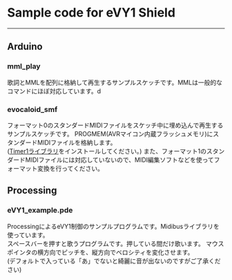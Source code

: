 # Sample code for eVY1 Shield
----

## Arduino
### mml_play
歌詞とMMLを配列に格納して再生するサンプルスケッチです。MMLは一般的なコマンドにほぼ対応しています。d

### evocaloid_smf
フォーマット0のスタンダードMIDIファイルをスケッチ中に埋め込んで再生するサンプルスケッチです。
PROGMEM(AVRマイコン内蔵フラッシュメモリ)にスタンダードMIDIファイルを格納します。  
([Timer1ライブラリ](http://playground.arduino.cc/Code/Timer1)をインストールしてください。)
また、フォーマット1のスタンダードMIDIファイルには対応していないので、MIDI編集ソフトなどを使ってフォーマット変換を行ってください。

## Processing
### eVY1_example.pde
ProcessingによるeVY1制御のサンプルプログラムです。Midibusライブラリを使っています。  
スペースバーを押すと歌うプログラムです。押している間だけ歌います。
マウスポインタの横方向でピッチを、縦方向でベロシティを変化させます。  
(デフォルトで入っている「あ」でないと綺麗に音が出ないのですがご了承ください)
